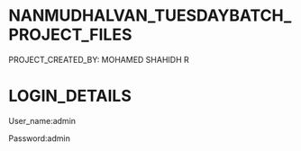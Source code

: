 # NANMUDHALVAN_TUESDAYBATCH_PROJECT_FILES

PROJECT_CREATED_BY: MOHAMED SHAHIDH R

# LOGIN_DETAILS

User_name:admin

Password:admin
